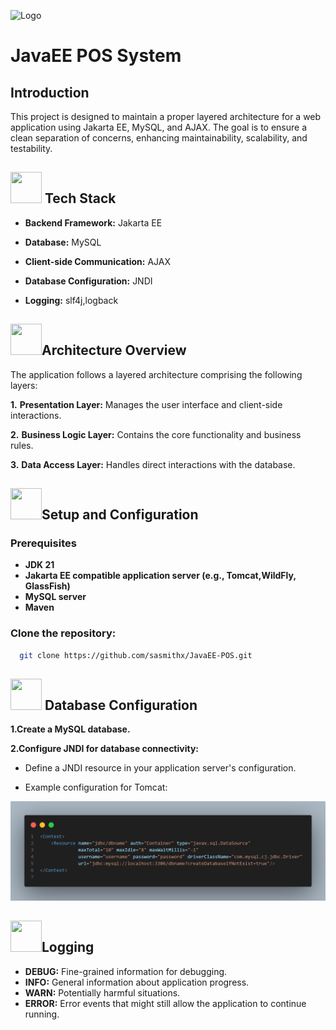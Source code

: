  
![Logo](https://encrypted-tbn0.gstatic.com/images?q=tbn:ANd9GcS-Hf_uKiJFQxIgHbHpaGUTByWMhldFc1zIeg&s)


# JavaEE POS System

## Introduction
This project is designed to maintain a proper layered architecture for a web application using Jakarta EE, MySQL, and AJAX. The goal is to ensure a clean separation of concerns, enhancing maintainability, scalability, and testability.



## <img src="https://user-images.githubusercontent.com/74038190/216122041-518ac897-8d92-4c6b-9b3f-ca01dcaf38ee.png" style="width: 50px; height: 50px;" alt=""> Tech Stack 

- **Backend Framework:** Jakarta EE

- **Database:** MySQL

- **Client-side Communication:** AJAX

- **Database Configuration:** JNDI

- **Logging:** slf4j,logback

## <img src="https://user-images.githubusercontent.com/74038190/216122028-c05b52fb-983e-4ee8-8811-6f30cd9ea5d5.png" style="width: 50px; height: 50px;" alt="">Architecture Overview

The application follows a layered architecture comprising the following layers:

**1.** **Presentation Layer:** Manages the user interface and client-side interactions.

**2.** **Business Logic Layer:** Contains the core functionality and business rules.

**3.** **Data Access Layer:** Handles direct interactions with the database.


## <img src="https://raw.githubusercontent.com/Tarikul-Islam-Anik/Animated-Fluent-Emojis/master/Emojis/Objects/Keyboard.png" style="width: 50px; height: 50px;" alt="">Setup and Configuration

### Prerequisites

- **JDK 21**
- **Jakarta EE compatible application server (e.g., Tomcat,WildFly, GlassFish)**
- **MySQL server**
- **Maven**

### Clone the repository:

```bash
  git clone https://github.com/sasmithx/JavaEE-POS.git
```  

## <img src="https://user-images.githubusercontent.com/74038190/216122003-1c7d9078-357a-47f5-81c7-1c4f2552e143.png" style="width: 50px; height: 50px;" alt=""> Database Configuration

**1.Create a MySQL database.**

**2.Configure JNDI for database connectivity:**
- Define a JNDI resource in your application server's configuration.

- Example configuration for Tomcat:

<img src="https://github.com/sasmithx/JavaEE-POS/blob/main/Screenshot/DBConfig.png" width="600px" height="auto">

## <img src="https://raw.githubusercontent.com/Tarikul-Islam-Anik/Animated-Fluent-Emojis/master/Emojis/Travel%20and%20places/High%20Voltage.png" style="width: 50px; height: 50px;" alt="">Logging

- **DEBUG:** Fine-grained information for debugging.
- **INFO:** General information about application progress.
- **WARN:** Potentially harmful situations.
- **ERROR:** Error events that might still allow the application to continue running.

 

 
